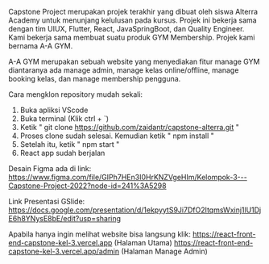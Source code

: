 Capstone Project merupakan projek terakhir yang dibuat oleh siswa Alterra Academy untuk menunjang kelulusan pada kursus. Projek ini bekerja sama dengan tim UIUX, Flutter, React, JavaSpringBoot, dan Quality Engineer. Kami bekerja sama membuat suatu produk GYM Membership. Projek kami bernama A-A GYM.

A-A GYM merupakan sebuah website yang menyediakan fitur manage GYM diantaranya ada manage admin, manage kelas online/offline, manage booking kelas, dan manage membership pengguna.

Cara mengklon repository mudah sekali:
1. Buka apliksi VScode
2. Buka terminal (Klik ctrl + `)
3. Ketik " git clone https://github.com/zaidantr/capstone-alterra.git "
4. Proses clone sudah selesai. Kemudian ketik " npm install "
5. Setelah itu, ketik " npm start "
6. React app sudah berjalan

Desain Figma ada di link: https://www.figma.com/file/GIPh7HEn3I0HrKNZVgeHIm/Kelompok-3---Capstone-Project-2022?node-id=241%3A5298

Link Presentasi GSlide: https://docs.google.com/presentation/d/1ekpyytS9Ji7DfO2ItqmsWxinj1lU1DjE6h8YNysE8bE/edit?usp=sharing

Apabila hanya ingin melihat website bisa langsung klik: https://react-front-end-capstone-kel-3.vercel.app (Halaman Utama) https://react-front-end-capstone-kel-3.vercel.app/admin (Halaman Manage Admin)